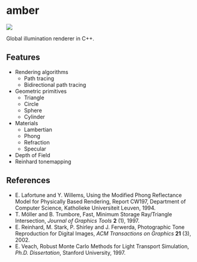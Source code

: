 amber
=====

![](https://gist.githubusercontent.com/etheriqa/fbec5f25fa05084c5abf/raw/9841341af9ef103f31e59172492f518fcc87eccb/pt65536spp.png)

Global illumination renderer in C++.

Features
--------

- Rendering algorithms
    - Path tracing
    - Bidirectional path tracing
- Geometric primitives
    - Triangle
    - Circle
    - Sphere
    - Cylinder
- Materials
    - Lambertian
    - Phong
    - Refraction
    - Specular
- Depth of Field
- Reinhard tonemapping

References
----------

- E. Lafortune and Y. Willems, Using the Modified Phong Reflectance Model for Physically Based Rendering, Report CW197, Department of Computer Science, Katholieke Universiteit Leuven, 1994.
- T. Möller and B. Trumbore, Fast, Minimum Storage Ray/Triangle Intersection, *Journal of Graphics Tools* **2** (1), 1997.
- E. Reinhard, M. Stark, P. Shirley and J. Ferwerda, Photographic Tone Reproduction for Digital Images, *ACM Transactions on Graphics* **21** (3), 2002.
- E. Veach, Robust Monte Carlo Methods for Light Transport Simulation, *Ph.D. Dissertation*, Stanford University, 1997.
